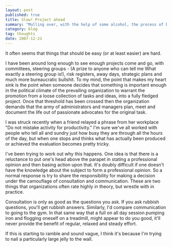 ```yaml
---
layout: post
published: true
title: Slow! Project ahead
summary: "Mulling over, with the help of some alcohol, the process of building websites."
category: blog
tag: thoughts
date: 2007-12-21
---
```


It often seems that things that should be easy (or at least easier) are hard.

I have been around long enough to see enough projects come and go, with committees, steering groups - (A prize to anyone who can tell me What exactly a steering group is!), risk registers, away days, strategic plans and much more bureaucratic bullshit. To my mind, the point that makes my heart sink is the point when someone decides that something is important enough in the political climate of the prevailing organization to warrant the promotion from a loose collection of tasks and ideas, into a fully fledged project. Once that threshold has been crossed then the organization demands that the army of administrators and managers plan, meet and document the life out of passionate advocates for the original task.

I was struck recently when a friend relayed a phrase from her workplace "Do not mistake activity for productivity." I'm sure we've all worked with people who tell all and sundry just how busy they are through all the hours of the day, but when one stops and thinks what has actually been produced or achieved the evaluation becomes pretty tricky.

I've been trying to work out why this happens. One idea is that there is a reluctance to put one's head above the parapet in stating a professional opinion and then basing action upon that. It's doubly difficult if one doesn't have the knowledge about the subject to form a professional opinion. So a normal response is try to share the responsibility for making a decision under the camouflage of consultation and communication. These are two things that organizations often rate highly in theory, but wrestle with in practice.

Consultation is only as good as the questions you ask. If you ask rubbish questions, you'll get rubbish answers. Similarly, I'd compare communication to going to the gym. In that same way that a full on all day session pumping iron and flogging oneself on a treadmill, might appear to do you good, it'll never provide the benefit of regular, relaxed and steady effort.


If this is starting to ramble and sound vague, I think it's because I'm trying to nail a particularly large jelly to the wall.
